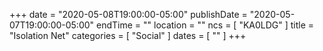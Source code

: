 +++
date = "2020-05-08T19:00:00-05:00"
publishDate = "2020-05-07T19:00:00-05:00"
endTime = ""
location = ""
ncs = [ "KA0LDG" ]
title = "Isolation Net"
categories = [ "Social" ]
dates = [ "" ]
+++
